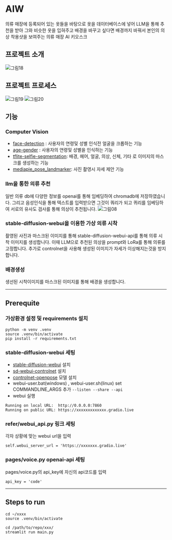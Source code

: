 # AIW
의류 매장에 등록되어 있는 옷들을 바탕으로 옷을 데이터베이스에 넣어 LLM을 통해 추천을 받아 그와 비슷한 옷을 입혀주고 배경을 바꾸고 싶다면 배경까지 바꿔서 본인의 의상 착용샷을 보여주는 의류 매장 AI 키오스크

## 프로젝트 소개
![그림18](https://github.com/bluenight12/AIW/assets/154478957/744b96c2-16f9-440e-842e-3213e350e0c1)

## 프로젝트 프로세스
![그림19](https://github.com/bluenight12/AIW/assets/154478957/72b55fba-a2c5-400c-9f79-0db6551a51a7)
![그림20](https://github.com/bluenight12/AIW/assets/154478957/375262eb-35f3-44a9-a735-8e8993bc3437)


## 기능 

### Computer Vision
* [face-detection](https://github.com/openvinotoolkit/open_model_zoo/tree/master/models/intel/face-detection-retail-0005) : 사용자의 연령및 성별 인식전 얼굴을 크롭하는 기능
* [age-gender]( https://github.com/openvinotoolkit/open_model_zoo/tree/master/models/intel/age-gender-recognition-retail-0013) : 사용자의 연령및 성별을 인식하는 기능
* [tflite-selfie-segmentation](https://github.com/openvinotoolkit/openvino_notebooks/blob/latest/notebooks/tflite-selfie-segmentation/tflite-selfie-segmentation.ipynb): 배경, 헤어, 얼굴, 의상, 신체, 기타 로 이미지의 마스크를 생성하는 기능
* [mediapie_pose_landmarker](https://ai.google.dev/edge/mediapipe/solutions/vision/pose_landmarker?hl=ko): 사진 촬영시 자세 제안 기능 

### llm을 통한 의류 추천 
일반 의류 db에 다양한 정보를 openai를 통해 임베딩하여 chromadb에 저장하였습니다. 그리고 음성인식을 통해 텍스트를 입력받으면 그것이 쿼리가 되고 퀴리를 임베딩하여 서로의 유사도 검사를 통해 의상이 추천됩니다.
![그림08](https://github.com/bluenight12/AIW/assets/154478957/4454a462-c12c-4baa-8c7f-0a3b2166cae8)

 

### stable-diffusion-webui을 이용한 가상 의류 시착

촬영된 사진과 마스크된 이미지를 통해 stable-diffusion-webui-api를 통해 의류 시착 이미지를 생성합니다. 이때 LLM으로 추천된 의상을 prompt와 LoRa를 통해 의류를 고정합니다. 추가로 controlnet을 사용해 생성된 이미지가 자세가 이상해지는것을 방지합니다.

### 배경생성 

생선된 시착이미지를 마스크된 이미지를 통해 배경을 생성합니다.

---
## Prerequite
### 가상환경 설정 및 requirements 설치
```shell
python -m venv .venv
source .venv/bin/activate
pip install -r requirements.txt
```
### stable-diffusion-webui 세팅

* [stable-diffusion-webui](https://github.com/AUTOMATIC1111/stable-diffusion-webui) 설치
* [sd-webui-controlnet](https://github.com/Mikubill/sd-webui-controlnet) 설치
* [controlnet-openpose](https://github.com/Mikubill/sd-webui-controlnet/wiki/Model-download) 모델 설치
* webui-user.bat(windows) , webui-user.sh(linux) set COMMANDLINE_ARGS 추가 ```--listen --share --api```
* webui 실행
```
Running on local URL:  http://0.0.0.0:7860
Running on public URL: https://xxxxxxxxxxxxx.gradio.live
```
### refer/webui_api.py 링크 세팅
각자 상황에 맞는 webui url을 입력
```
self.webui_server_url = 'https://xxxxxxx.gradio.live'
```
### pages/voice.py openai-api 세팅

pages/voice.py의 api_key에 자신의 api코드를 입력
```
api_key = 'code'
```



---
## Steps to run

```shell
cd ~/xxxx
source .venv/bin/activate

cd /path/to/repo/xxx/
streamlit run main.py
```

